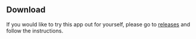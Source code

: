 <h2>Download</h2>

<p>If you would like to try this app out for yourself, 
please go to <a href="https://github.com/ilin117/ClockIn_ClockOut/releases/tag/v1.0.0">releases</a>
and follow the instructions.</p>
